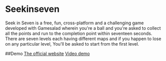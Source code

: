 # Seekinseven
Seek in Seven is a free, fun, cross-platform and a challenging game developed with Gamesalad wherein you're a ball and you're asked to collect all the points and run to the completion point within seventeen seconds. There are seven levels each having different maps and if you happen to lose on any particular level, You'll be asked to start from the first level.

##Demo
<a href="http://seekinseven.weebly.com/">The official website</a>
<a href="https://www.youtube.com/watch?v=ovdOwVS1Jr4">Video demo</a>
